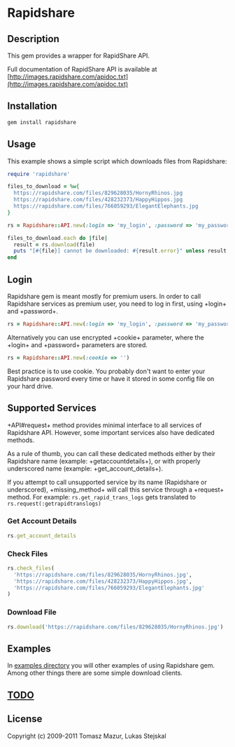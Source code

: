 # Rapidshare #

## Description ##

This gem provides a wrapper for RapidShare API.

Full documentation of RapidShare API is available at
[http://images.rapidshare.com/apidoc.txt](http://images.rapidshare.com/apidoc.txt)

## Installation ##

```ruby
gem install rapidshare
```

## Usage ##

This example shows a simple script which downloads files from Rapidshare:

```ruby
require 'rapidshare'

files_to_download = %w{
  https://rapidshare.com/files/829628035/HornyRhinos.jpg
  https://rapidshare.com/files/428232373/HappyHippos.jpg
  https://rapidshare.com/files/766059293/ElegantElephants.jpg
}

rs = Rapidshare::API.new(:login => 'my_login', :password => 'my_password')

files_to_download.each do |file|
  result = rs.download(file)
  puts "[#{file}] cannot be downloaded: #{result.error}" unless result.downloaded? 
end
```

## Login ##

Rapidshare gem is meant mostly for premium users. In order to call Rapidshare
services as premium user, you need to log in first, using +login+ and +password+.

```ruby
rs = Rapidshare::API.new(:login => 'my_login', :password => 'my_password')
```

Alternatively you can use encrypted +cookie+ parameter, where the +login+ and
+password+ parameters are stored.

```ruby
rs = Rapidshare::API.new(:cookie => '')
```

Best practice is to use cookie. You probably don't want to enter your Rapidshare
password every time or have it stored in some config file on your hard drive. 

## Supported Services ##

+API#request+ method provides minimal interface to all services of Rapidshare
API. However, some important services also have dedicated methods.

As a rule of thumb, you can call these dedicated methods either by their
Rapidshare name (example: +getaccountdetails+), or with properly underscored
name (example: +get_account_details+).

If you attempt to call unsupported service by its name (Rapidshare or
underscored), +missing_method+ will call this service through a +request+
method. For example: `rs.get_rapid_trans_logs` gets translated to
`rs.request(:getrapidtranslogs)`

### Get Account Details ###

```ruby
rs.get_account_details
```

### Check Files ###

```ruby
rs.check_files(
  'https://rapidshare.com/files/829628035/HornyRhinos.jpg',
  'https://rapidshare.com/files/428232373/HappyHippos.jpg',
  'https://rapidshare.com/files/766059293/ElegantElephants.jpg'
)
```

### Download File ###

```ruby
rs.download('https://rapidshare.com/files/829628035/HornyRhinos.jpg')
```

## Examples ##

In [examples directory](./master/examples/) you will other examples of using
Rapidshare gem. Among other things there are some simple download clients.

## [TODO](./master/TODO.markdown) ##

## License ##

Copyright (c) 2009-2011 Tomasz Mazur, Lukas Stejskal
